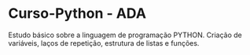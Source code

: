 # Curso-Python - ADA

Estudo básico sobre a linguagem de programação PYTHON.
Criação de variáveis, laços de repetição, estrutura de listas e funções.
